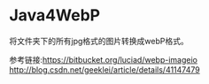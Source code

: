 # Java4WebP
将文件夹下的所有jpg格式的图片转换成webP格式。

参考链接:https://bitbucket.org/luciad/webp-imageio
	  http://blog.csdn.net/geeklei/article/details/41147479
	  